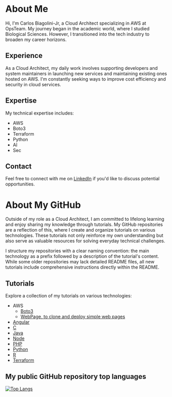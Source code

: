 # About Me

Hi, I'm Carlos Biagolini-Jr, a Cloud Architect specializing in AWS at OpsTeam. My journey began in the academic world, where I studied Biological Sciences. However, I transitioned into the tech industry to broaden my career horizons.

## Experience

As a Cloud Architect, my daily work involves supporting developers and system maintainers in launching new services and maintaining existing ones hosted on AWS. I'm constantly seeking ways to improve cost efficiency and security in cloud services.

## Expertise

My technical expertise includes:

- AWS
- Boto3
- Terraform
- Python
- AI
- Sec

## Contact

Feel free to connect with me on [LinkedIn](https://www.linkedin.com/in/biagolini/) if you'd like to discuss potential opportunities.

# About My GitHub

Outside of my role as a Cloud Architect, I am committed to lifelong learning and enjoy sharing my knowledge through tutorials. My GitHub repositories are a reflection of this, where I create and organize tutorials on various technologies. These tutorials not only reinforce my own understanding but also serve as valuable resources for solving everyday technical challenges.

I structure my repositories with a clear naming convention: the main technology as a prefix followed by a description of the tutorial's content. While some older repositories may lack detailed README files, all new tutorials include comprehensive instructions directly within the README.

## Tutorials

Explore a collection of my tutorials on various technologies:

- AWS
  - [Boto3](https://github.com/biagolini/Boto3)
  - [WebPage, to clone and deploy simple web pages](https://github.com/biagolini/WebPages)
- [Angular](https://github.com/biagolini/Angular)
- [C](https://github.com/biagolini/C)
- [Java](https://github.com/biagolini/Java)
- [Node](https://github.com/biagolini/Node)
- [PHP](https://github.com/biagolini/Php)
- [Python](https://github.com/biagolini/Python)
- [R](https://github.com/biagolini/R)
- [Terraform](https://github.com/biagolini/Terraform)

## My public GitHub repository top languages 
[![Top Langs](https://github-readme-stats.vercel.app/api/top-langs/?username=biagolini&hide_progress=true)](https://github.com/biagolini/github-readme-stats)
